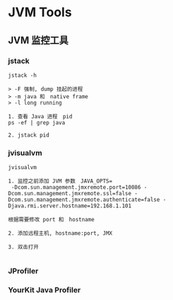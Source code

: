 # JVM Tools


## JVM 监控工具

### jstack

```
jstack -h

> -F 强制, dump 挂起的进程
> -m java 和　native frame
> -l long running

1. 查看 Java 进程　pid
ps -ef | grep java

2. jstack pid
```


### jvisualvm

```
jvisualvm

1. 监控之前添加 JVM 参数　JAVA_OPTS=
 -Dcom.sun.management.jmxremote.port=10086 -Dcom.sun.management.jmxremote.ssl=false -Dcom.sun.management.jmxremote.authenticate=false -Djava.rmi.server.hostname=192.168.1.101
 
根据需要修改 port 和　hostname

2. 添加远程主机, hostname:port, JMX

3. 双击打开


```

### JProfiler

### YourKit Java Profiler